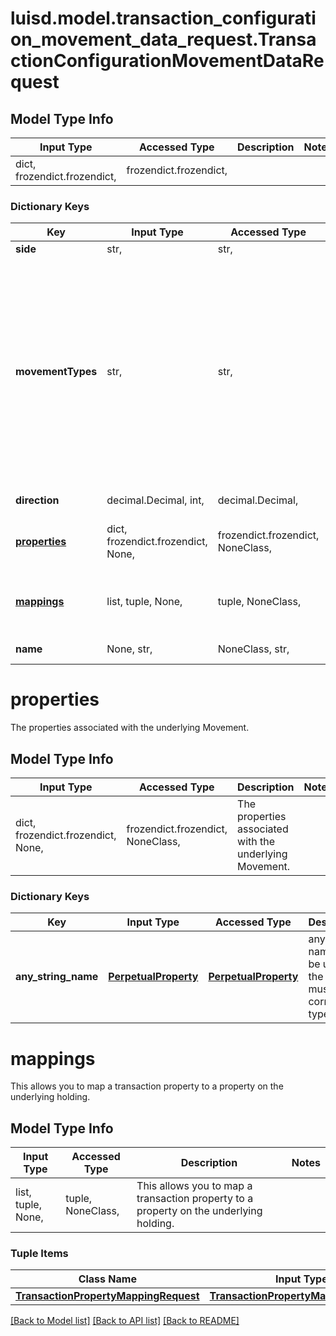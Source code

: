 # luisd.model.transaction_configuration_movement_data_request.TransactionConfigurationMovementDataRequest

## Model Type Info
Input Type | Accessed Type | Description | Notes
------------ | ------------- | ------------- | -------------
dict, frozendict.frozendict,  | frozendict.frozendict,  |  | 

### Dictionary Keys
Key | Input Type | Accessed Type | Description | Notes
------------ | ------------- | ------------- | ------------- | -------------
**side** | str,  | str,  | The movement side | 
**movementTypes** | str,  | str,  | . The available values are: Settlement, Traded, StockMovement, FutureCash, Commitment, Receivable, CashSettlement, CashForward, CashCommitment, CashReceivable, Accrual, CashAccrual, ForwardFx, CashFxForward, UnsettledCashTypes, Carry, CarryAsPnl | must be one of ["Settlement", "Traded", "StockMovement", "FutureCash", "Commitment", "Receivable", "CashSettlement", "CashForward", "CashCommitment", "CashReceivable", "Accrual", "CashAccrual", "ForwardFx", "CashFxForward", "UnsettledCashTypes", "Carry", "CarryAsPnl", ] 
**direction** | decimal.Decimal, int,  | decimal.Decimal,  | The movement direction | value must be a 32 bit integer
**[properties](#properties)** | dict, frozendict.frozendict, None,  | frozendict.frozendict, NoneClass,  | The properties associated with the underlying Movement. | [optional] 
**[mappings](#mappings)** | list, tuple, None,  | tuple, NoneClass,  | This allows you to map a transaction property to a property on the underlying holding. | [optional] 
**name** | None, str,  | NoneClass, str,  | The movement name (optional) | [optional] 

# properties

The properties associated with the underlying Movement.

## Model Type Info
Input Type | Accessed Type | Description | Notes
------------ | ------------- | ------------- | -------------
dict, frozendict.frozendict, None,  | frozendict.frozendict, NoneClass,  | The properties associated with the underlying Movement. | 

### Dictionary Keys
Key | Input Type | Accessed Type | Description | Notes
------------ | ------------- | ------------- | ------------- | -------------
**any_string_name** | [**PerpetualProperty**](PerpetualProperty.md) | [**PerpetualProperty**](PerpetualProperty.md) | any string name can be used but the value must be the correct type | [optional] 

# mappings

This allows you to map a transaction property to a property on the underlying holding.

## Model Type Info
Input Type | Accessed Type | Description | Notes
------------ | ------------- | ------------- | -------------
list, tuple, None,  | tuple, NoneClass,  | This allows you to map a transaction property to a property on the underlying holding. | 

### Tuple Items
Class Name | Input Type | Accessed Type | Description | Notes
------------- | ------------- | ------------- | ------------- | -------------
[**TransactionPropertyMappingRequest**](TransactionPropertyMappingRequest.md) | [**TransactionPropertyMappingRequest**](TransactionPropertyMappingRequest.md) | [**TransactionPropertyMappingRequest**](TransactionPropertyMappingRequest.md) |  | 

[[Back to Model list]](../../README.md#documentation-for-models) [[Back to API list]](../../README.md#documentation-for-api-endpoints) [[Back to README]](../../README.md)

